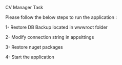 CV Manager Task

Please follow the below steps to run the application :

1- Restore DB Backup located in wwwroot folder

2- Modify connection string in appsittings

3- Restore nuget packages

4- Start the application
